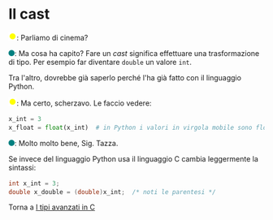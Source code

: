 # Il cast

![](../../images/people/tazza.png): Parliamo di cinema?

![](../../images/people/tess.png): Ma cosa ha capito? Fare un *cast* significa
effettuare una trasformazione di tipo. Per esempio far diventare `double`
un valore `int`.

Tra l'altro, dovrebbe già saperlo perché l'ha già fatto con il linguaggio
Python.

![](../../images/people/tazza.png): Ma certo, scherzavo. Le faccio vedere:

```py
x_int = 3
x_float = float(x_int)  # in Python i valori in virgola mobile sono float
```

![](../../images/people/tess.png): Molto molto bene, Sig. Tazza.

Se invece del linguaggio Python usa il linguaggio C cambia leggermente la sintassi:

```c
int x_int = 3;
double x_double = (double)x_int;  /* noti le parentesi */
```

Torna a [I tipi avanzati in C](../summary.md)
